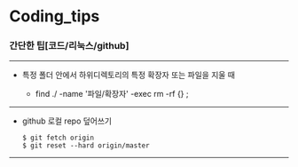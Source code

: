 # Coding_tips

### 간단한 팁[코드/리눅스/github]

----

  - 특정 폴더 안에서 하위디렉토리의 특정 확장자 또는 파일을 지울 때

    - find ./ -name '파일/확장자' -exec rm -rf {} \;
    
----

  - github 로컬 repo 덮어쓰기
      
        $ git fetch origin
        $ git reset --hard origin/master
        
----
